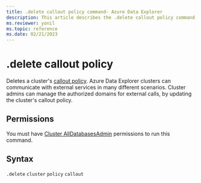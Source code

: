 ```yaml
---
title: .delete callout policy command- Azure Data Explorer
description: This article describes the .delete callout policy command in Azure Data Explorer.
ms.reviewer: yonil
ms.topic: reference
ms.date: 02/21/2023
---
```

# .delete callout policy

Deletes a cluster's [callout policy](calloutpolicy.md). Azure Data Explorer clusters can communicate with external services in many different scenarios. Cluster admins can manage the authorized domains for external calls, by updating the cluster's callout policy.

## Permissions

You must have [Cluster AllDatabasesAdmin](access-control/role-based-access-control.md) permissions to run this command.

## Syntax

`.delete` `cluster` `policy` `callout` 
